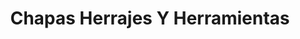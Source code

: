 ---
title: "Chapas Herrajes Y Herramientas"
url: /san-pablo-autopan/chapas-herrajes-y-herramientas/
shop: comercio
---
